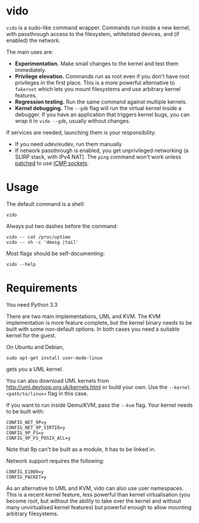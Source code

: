 
# vido

`vido` is a sudo-like command wrapper.
Commands run inside a new kernel, with passthrough access
to the filesystem, whitelisted devices, and (if enabled) the network.

The main uses are:

- **Experimentation.**  Make small changes to the kernel and test
  them immediately.
- **Privilege elevation.**  Commands run as root even if you don't
  have root privileges in the first place.  This is a more powerful
  alternative to `fakeroot` which lets you mount filesystems and use
  arbitrary kernel features.
- **Regression testing.**  Run the same command against multiple
  kernels.
- **Kernel debugging.**  The `--gdb` flag will run the virtual
  kernel inside a debugger.  If you have an application that
  triggers kernel bugs, you can wrap it in `vido --gdb`, usually
  without changes.

If services are needed, launching them is your responsibility.

- If you need udev/eudev, run them manually
- If network passthrough is enabled, you get unprivileged networking
  (a SLIRP stack, with IPv4 NAT).  The `ping` command won't work
  unless [patched](http://openwall.info/wiki/people/segoon/ping#Userspace-support)
  to use [ICMP sockets](https://lwn.net/Articles/420799/).

# Usage

The default command is a shell:

    vido

Always put two dashes before the command:

    vido -- cat /proc/uptime
    vido -- sh -c 'dmesg |tail'

Most flags should be self-documenting:

    vido --help

# Requirements

You need Python 3.3

There are two main implementations, UML and KVM.
The KVM implementation is more feature complete, but the kernel
binary needs to be built with some non-default options.
In both cases you need a suitable kernel for the guest.

On Ubuntu and Debian,

    sudo apt-get install user-mode-linux

gets you a UML kernel.

You can also download UML kernels from
<http://uml.devloop.org.uk/kernels.html> or build your own.
Use the `--kernel <path/to/linux>` flag in this case.

If you want to run inside Qemu/KVM, pass the `--kvm` flag.
Your kernel needs to be built with:

    CONFIG_NET_9P=y
    CONFIG_NET_9P_VIRTIO=y
    CONFIG_9P_FS=y
    CONFIG_9P_FS_POSIX_ACL=y

Note that 9p can't be built as a module, it has to be linked in.

Network support requires the following:

    CONFIG_E1000=y
    CONFIG_PACKET=y

As an alternative to UML and KVM, vido can also use user namespaces.
This is a recent kernel feature, less powerful than kernel
virtualisation (you become root, but without the ability to take
over the kernel and without many unvirtualised kernel features) but
powerful enough to allow mounting arbitrary filesystems.


